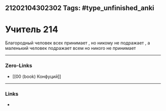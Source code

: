 21202104302302
Tags: #type_unfinished_anki
---
# Учитель 214

 Благородный человек всех принимает , но никому не подражает , а маленький человек подражает всем но никоro не принимает

---
### Zero-Links
- [[00 (book) Конфуций]]
---
### Links
-